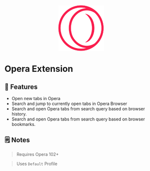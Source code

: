 <p align="center">
    <img src="./assets/opera-logo.png" width="150" height="150" />
</p>

# Opera Extension

## 🚀 Features

- Open new tabs in Opera
- Search and jump to currently open tabs in Opera Browser
- Search and open Opera tabs from search query based on browser history.
- Search and open Opera tabs from search query based on browser bookmarks.

## 🗒️ Notes
> Requires Opera 102+

> Uses `Default` Profile